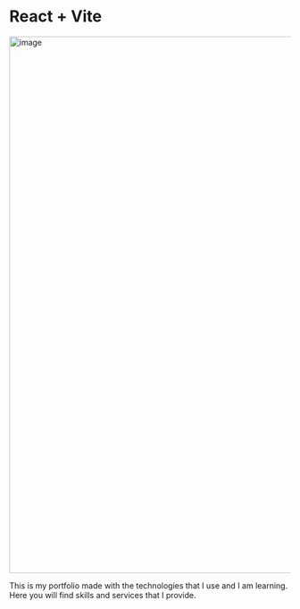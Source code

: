 # React + Vite

<img width="960" alt="image" src="https://github.com/conradojuliosisnero/Porfolio/assets/111514635/81b6abb8-3b7a-4995-9512-0c084814a4a9">


This is my portfolio made with the technologies that I use and I am learning. Here you will find skills and services that I provide.

